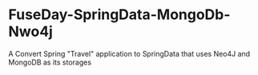 FuseDay-SpringData-MongoDb-Nwo4j
================================

A Convert Spring "Travel" application to SpringData that uses Neo4J and MongoDB as its storages